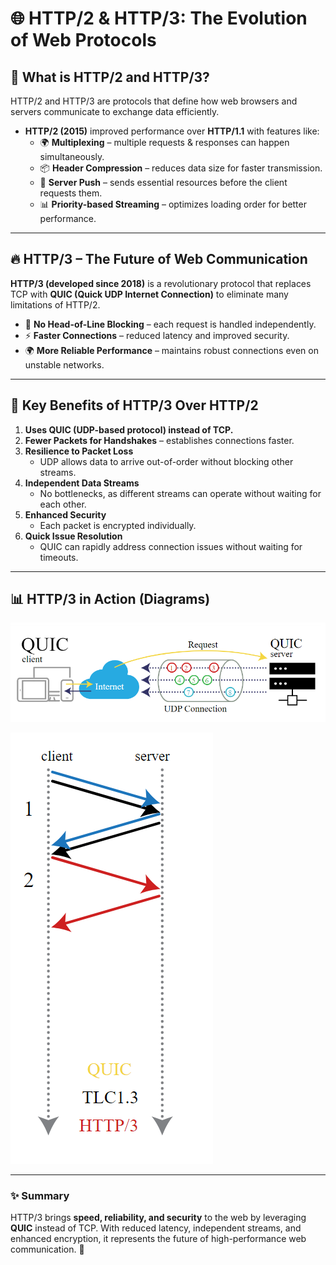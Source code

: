 # 🌐 HTTP/2 & HTTP/3: The Evolution of Web Protocols

## 🚀 What is HTTP/2 and HTTP/3?

HTTP/2 and HTTP/3 are protocols that define how web browsers and servers communicate to exchange data efficiently.

- **HTTP/2 (2015)** improved performance over **HTTP/1.1** with features like:
  - 🌍 **Multiplexing** – multiple requests & responses can happen simultaneously.
  - 📦 **Header Compression** – reduces data size for faster transmission.
  - 📡 **Server Push** – sends essential resources before the client requests them.
  - 📊 **Priority-based Streaming** – optimizes loading order for better performance.

---

## 🔥 HTTP/3 – The Future of Web Communication

**HTTP/3 (developed since 2018)** is a revolutionary protocol that replaces TCP with **QUIC (Quick UDP Internet Connection)** to eliminate many limitations of HTTP/2.

- 🚫 **No Head-of-Line Blocking** – each request is handled independently.
- ⚡ **Faster Connections** – reduced latency and improved security.
- 🌍 **More Reliable Performance** – maintains robust connections even on unstable networks.

---

## 🎯 Key Benefits of HTTP/3 Over HTTP/2

1. **Uses QUIC (UDP-based protocol) instead of TCP.**
2. **Fewer Packets for Handshakes** – establishes connections faster.
3. **Resilience to Packet Loss**
   - UDP allows data to arrive out-of-order without blocking other streams.
4. **Independent Data Streams**
   - No bottlenecks, as different streams can operate without waiting for each other.
5. **Enhanced Security**
   - Each packet is encrypted individually.
6. **Quick Issue Resolution**
   - QUIC can rapidly address connection issues without waiting for timeouts.

---

## 📊 HTTP/3 in Action (Diagrams)

![QUIC Diagram 1](image1-quic.png)

![QUIC Diagram 2](image2-quic.png)

---

### ✨ Summary

HTTP/3 brings **speed, reliability, and security** to the web by leveraging **QUIC** instead of TCP. With reduced latency, independent streams, and enhanced encryption, it represents the future of high-performance web communication. 🚀
